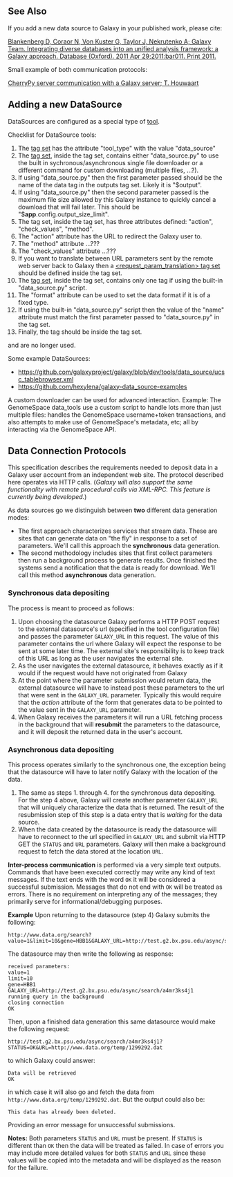 
<div class='right'>

</div>

## See Also

If you add a new data source to Galaxy in your published work, please cite:

 [Blankenberg D, Coraor N, Von Kuster G, Taylor J, Nekrutenko A; Galaxy Team. Integrating diverse databases into an unified analysis framework: a Galaxy approach. Database (Oxford). 2011 Apr 29;2011:bar011. Print 2011.](http://www.ncbi.nlm.nih.gov/pubmed/21531983)

Small example of both communication protocols:

[CherryPy server communication with a Galaxy server; T. Houwaart](https://gist.github.com/TorHou/b4ee6890442c5c3d479d)

## Adding a new DataSource

DataSources are configured as a special type of [tool](/src/tools/index.md).

Checklist for DataSource tools:

1. The [<tool> tag set](/src/admin/tools/tool-config-syntax/index.md#a3ctool3e_tag_set) has the attribute "tool_type" with the value "data_source"
1. The [<command> tag set](/src/admin/tools/tool-config-syntax/index.md#a3ccommand3e_tag_set), inside the <tool> tag set, contains either "data_source.py" to use the built in sychronous/asynchronous single file downloader or a different command for custom downloading (multiple files, ...?). 
  1. If using "data_source.py" then the first parameter passed should be the name of the data tag in the outputs tag set. Likely it is "$output".
  1. If using "data_source.py" then the second parameter passed is the maximum file size allowed by this Galaxy instance to quickly cancel a download that will fail later. This should be "$__app__.config.output_size_limit".
1. The [<inputs>](/src/admin/tools/tool-config-syntax/index.md#a3cinputs3e_tag_set) tag set, inside the <tool> tag set, has three attributes defined: "action", "check_values", "method".
  1. The "action" attribute has the URL to redirect the Galaxy user to.
  1. The "method" attribute ...???
  1. The "check_values" attribute ...???
1. If you want to translate between URL parameters sent by the remote web server back to Galaxy then a [<request_param_translation> tag set](/src/admin/tools/tool-config-syntax/index.md#a3crequest_param_translation3e_tag_set) should be defined inside the <tool> tag set.
1. The [<outputs> tag set](/src/admin/tools/tool-config-syntax/index.md#a3coutputs3e_tag_set), inside the <tool> tag set, contains only one <data> tag if using the built-in "data_source.py" script.
  1. The "format" attribute can be used to set the data format if it is of a fixed type.
  1. If using the built-in "data_source.py" script then the value of the "name" attribute must match the first parameter passed to "data_source.py" in the <command> tag set.
1. Finally, the tag <options sanitize="False" refresh="True"/> should be inside the <tool> tag set.

<uihints> and <display> are no longer used.

Some example DataSources:
* https://github.com/galaxyproject/galaxy/blob/dev/tools/data_source/ucsc_tablebrowser.xml
* https://github.com/hexylena/galaxy-data_source-examples

A custom downloader can be used for advanced interaction. Example: The GenomeSpace data_tools use a custom script to handle lots more than just multiple files: handles the GenomeSpace username+token transactions, and also attempts to make use of GenomeSpace's metadata, etc; all by interacting via the GenomeSpace API.

## Data Connection Protocols

This specification describes the requirements needed to deposit data in a Galaxy user account from an independent web site. The protocol described here operates via HTTP calls. (*Galaxy will also support the same functionality with  remote procedural calls via XML-RPC. This feature is currently being developed.*)

As data sources go we distinguish between **two** different data generation modes:

* The first approach characterizes services that stream data. These are sites that can generate data on "the fly" in response to a set of parameters. We'll call this approach the **synchronous** data generation.
* The second methodology includes sites that first collect parameters then run a background process to generate results. Once finished the systems send a notification that the data is ready for download. We'll call this method **asynchronous** data generation.

### Synchronous data depositing

The process is meant to proceed as follows:

1. Upon choosing the datasource  Galaxy performs a HTTP POST request to the external datasource's url (specified in the tool configuration file) and passes the parameter `GALAXY_URL` in this request. The value of this parameter contains the url where Galaxy will expect the response to be sent at some later time. The external site's responsibility is to keep track of this URL as long as the user navigates the external site.
1. As the user navigates the external datasource, it behaves exactly as if it would if the request would have not originated from Galaxy
1. At the point where the parameter submission would return data, the external datasource will have to instead post these parameters to the url that were sent in the `GALAXY_URL` parameter. Typically this would require that the *action* attribute of the form that generates data to be pointed to the value sent in the `GALAXY_URL` parameter.
1. When Galaxy receives the parameters it will run a URL fetching process in the background that will **resubmit** the parameters to the datasource, and it will deposit the returned data in the user's account.

### Asynchronous data depositing

This process operates similarly to the synchronous one, the exception being that the datasource will have to later notify Galaxy with the location of the data. 

1. The same as steps 1. through 4. for the synchronous data depositing. For the step 4 above, Galaxy will create another parameter `GALAXY_URL` that will uniquely characterize the data that is returned. The result of the resubmission step of this step is a data entry that is *waiting* for the data source.
1. When the data created by the datasource is ready the datasource will have to reconnect to the url specified in `GALAXY_URL` and submit via HTTP GET the `STATUS` and `URL` parameters. Galaxy will then make a background request to fetch the data stored at the location `URL`.

**Inter-process communication** is performed via a very simple text outputs. Commands that have been executed correctly may write any kind of text messages. If the text ends with the word `OK` it will be considered a successful submission. Messages that do not end with `OK` will be treated as errors. There is no requirement on interpreting any of the messages; they primarily serve for informational/debugging purposes. 

**Example** Upon returning to the datasource (step 4) Galaxy submits the following:

 ```
http://www.data.org/search?value=1&limit=10&gene=HBB1&GALAXY_URL=http://test.g2.bx.psu.edu/async/search/a4mr3ks4j1
```


The datasource may then write the following as response:

 ```
received parameters:
value=1
limit=10
gene=HBB1
GALAXY_URL=http://test.g2.bx.psu.edu/async/search/a4mr3ks4j1
running query in the background
closing connection
OK
```


Then, upon a finished data generation this same datasource would make the following request:

 ```
http://test.g2.bx.psu.edu/async/search/a4mr3ks4j1?STATUS=OK&URL=http://www.data.org/temp/1299292.dat
```


to which Galaxy could answer:

 ```
Data will be retrieved
OK
```


in which case it will also go and fetch the data from `http://www.data.org/temp/1299292.dat`. 
But the output could also be:

 ```
This data has already been deleted.
```


Providing an error message for unsuccessful submissions.

**Notes:** Both parameters `STATUS` and `URL` must be present. If `STATUS` is different than `OK` then the data will be treated as failed. In case of errors you may include more detailed values for both `STATUS` and  `URL` since these values will be copied into the metadata and will be displayed as the reason for the failure.
